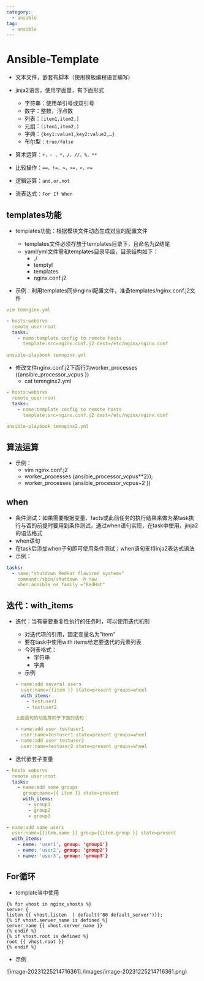 ```yaml
---
category:
  - ansible
tag:
  - ansible
---
```

# Ansible-Template

- 文本文件，嵌套有脚本（使用模板编程语言编写)
- jinja2语言，使用字面量，有下面形式
  - 字符串：使用单引号或双引号
  - 数字：整数，浮点数
  - 列表：`[item1,item2,]`
  - 元组：`(item1,item2,)`
  - 字典：`{key1:value1,key2:value2,…}`
  - 布尔型：`true/false`

- 算术运算：`+，- ，*，/，//，%，**`
- 比较操作：`==，!=，>，>=，<，<=`
- 逻辑运算：`and,or,not`
- 流表达式：`For If When`

## templates功能

- templates功能：根据模块文件动态生成对应的配置文件
  - templates文件必须存放于templates目录下，且命名为j2结尾
  - yaml/yml文件需和templates目录平级，目录结构如下：
    - ./
    - temptyl
    - templates
    - nginx.conf.j2


- 示例：利用templates同步nginxi配置文件，准备templates/nginx.conf.j2文件

```yaml
vim temnginx.yml

- hosts:websrvs
  remote_user:root
  tasks:
    - name:template config to remote hosts
      template:src=nginx.conf.j2 dest=/etc/nginx/nginx.conf
      
ansible-playbook temnginx.yml
```

- 修改文件nginx.conf.j2下面行为worker_processes ({ansible_processor_vcpus })
  - cat temnginx2.yml

```yaml
- hosts:websrvs
  remote_user:root
  tasks:
    - name:template config to remote hosts
      template:src=nginx.conf.j2 dest=/etc/nginx/nginx.conf
    
ansible-playbook temnginx2.yml
```

## 算法运算

- 示例：
  - vim nginx.conf.j2
  - worker_processes {ansible_processor_vcpus**2});
  - worker_processes {ansible_processor_vcpus+2 })

## when

- 条件测试：如果需要根据变量、facts或此前任务的执行结果来做为某task执行与否的前提时要用到条件测试，通过when语句实现，在task中使用，jinja2的语法格式
- when语句
- 在task后添加when子句即可使用条件测试；when语句支持inja2表达式语法
- 示例：

```yaml
tasks:
  - name:"shutdown RedHat flavored systems"
    command:/sbin/shutdown -h now
    when:ansible_os_family ="RedHat"
```

## 迭代：with_items

- 迭代：当有需要重复性执行的任务时，可以使用迭代机制

  - 对迭代项的引用，固定变量名为”item“
  - 要在task中使用with items给定要迭代的元素列表
  - 今列表格式：
    - 字符串
    - 字典
  - 示例

  ```yaml
  - name:add several users
    user:name={{item }} state=present groups=wheel
    with_items:
      - testuser1
      - testuser2
  
  上面语句的功能等同于下面的语句：
  
  - name:add user testuser1
    user:name=testuser1 state=present groups=wheel
  - name:add user testuser2
    user:name=testuser2 state=present groups=wheel

- 迭代嵌套子变量

```yaml
- hosts websrvs
  remote user:root
  tasks:
  	- name:add some groups
      group:name={{ item }} state=present
      with_items:
        - group1
        - group2
        - group3
    
- name:add some users
  user:name={{item.name }} group={{item.group }} state=present
  with_items:
  	- name: 'user1', group: 'group1'}
    - name: 'user2', group: 'group2'}
    - name: 'user3', group: 'group3'}
```

## For循环

- template当中使用

```
{% for vhost in nginx_vhosts %}
server { 
listen {{ vhost.listen  | default('80 default_server')}};
{% if vhost.server_name is defined %}
server_name {{ vhost.server_name }}
{% endif %}
{% if vhost.root is defined %}
root {{ vhost.root }}
{% endif %}
```

- 示例

![image-20231225214716361]./images/image-20231225214716361.png)

